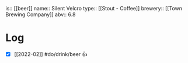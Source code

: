 is:: [[beer]]
name:: Silent Velcro
type:: [[Stout - Coffee]]
brewery:: [[Town Brewing Company]]
abv:: 6.8

# Log
- [x] [[2022-02]] #do/drink/beer 👍
